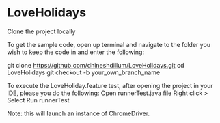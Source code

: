 # LoveHolidays

Clone the project locally

To get the sample code, open up terminal and navigate to the folder you wish to keep the code in and enter the following:

git clone https://github.com/dhineshdillum/LoveHolidays.git 
cd LoveHolidays git checkout -b your_own_branch_name

To execute the LoveHoliday.feature test, after opening the project in your IDE, please you do the following:
    Open runnerTest.java file
    Right click > Select Run runnerTest
    
Note: this will launch an instance of ChromeDriver.
